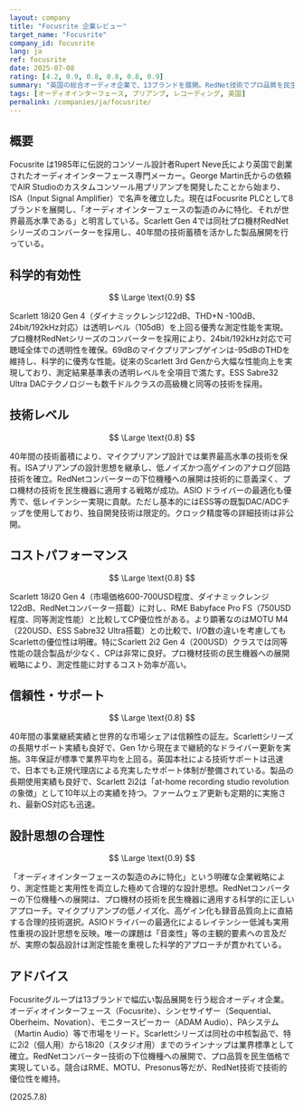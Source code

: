```yaml
---
layout: company
title: "Focusrite 企業レビュー"
target_name: "Focusrite"
company_id: focusrite
lang: ja
ref: focusrite
date: 2025-07-08
rating: [4.2, 0.9, 0.8, 0.8, 0.8, 0.9]
summary: "英国の総合オーディオ企業で、13ブランドを展開。RedNet技術でプロ品質を民生価格で実現。"
tags: [オーディオインターフェース, プリアンプ, レコーディング, 英国]
permalink: /companies/ja/focusrite/
---
```


## 概要

Focusrite は1985年に伝説的コンソール設計者Rupert Neve氏により英国で創業されたオーディオインターフェース専門メーカー。George Martin氏からの依頼でAIR Studioのカスタムコンソール用プリアンプを開発したことから始まり、ISA（Input Signal Amplifier）で名声を確立した。現在はFocusrite PLCとして8ブランドを展開し、「オーディオインターフェースの製造のみに特化、それが世界最高水準である」と明言している。Scarlett Gen 4では同社プロ機材RedNetシリーズのコンバーターを採用し、40年間の技術蓄積を活かした製品展開を行っている。

## 科学的有効性

$$ \Large \text{0.9} $$

Scarlett 18i20 Gen 4（ダイナミックレンジ122dB、THD+N -100dB、24bit/192kHz対応）は透明レベル（105dB）を上回る優秀な測定性能を実現。プロ機材RedNetシリーズのコンバーターを採用により、24bit/192kHz対応で可聴域全体での透明性を確保。69dBのマイクプリアンプゲインは-95dBのTHDを維持し、科学的に優秀な性能。従来のScarlett 3rd Genから大幅な性能向上を実現しており、測定結果基準表の透明レベルを全項目で満たす。ESS Sabre32 Ultra DACテクノロジーも数千ドルクラスの高級機と同等の技術を採用。

## 技術レベル

$$ \Large \text{0.8} $$

40年間の技術蓄積により、マイクプリアンプ設計では業界最高水準の技術を保有。ISAプリアンプの設計思想を継承し、低ノイズかつ高ゲインのアナログ回路技術を確立。RedNetコンバーターの下位機種への展開は技術的に意義深く、プロ機材の技術を民生機器に適用する戦略が成功。ASIO ドライバーの最適化も優秀で、低レイテンシー実現に貢献。ただし基本的にはESS等の既製DAC/ADCチップを使用しており、独自開発技術は限定的。クロック精度等の詳細技術は非公開。

## コストパフォーマンス

$$ \Large \text{0.8} $$

Scarlett 18i20 Gen 4（市場価格600-700USD程度、ダイナミックレンジ122dB、RedNetコンバーター搭載）に対し、RME Babyface Pro FS（750USD程度、同等測定性能）と比較してCP優位性がある。より顕著なのはMOTU M4（220USD、ESS Sabre32 Ultra搭載）との比較で、I/O数の違いを考慮してもScarlettの優位性は明確。特にScarlett 2i2 Gen 4（200USD）クラスでは同等性能の競合製品が少なく、CPは非常に良好。プロ機材技術の民生機器への展開戦略により、測定性能に対するコスト効率が高い。

## 信頼性・サポート

$$ \Large \text{0.8} $$

40年間の事業継続実績と世界的な市場シェアは信頼性の証左。Scarlettシリーズの長期サポート実績も良好で、Gen 1から現在まで継続的なドライバー更新を実施。3年保証が標準で業界平均を上回る。英国本社による技術サポートは迅速で、日本でも正規代理店による充実したサポート体制が整備されている。製品の長期使用実績も良好で、Scarlett 2i2は「at-home recording studio revolutionの象徴」として10年以上の実績を持つ。ファームウェア更新も定期的に実施され、最新OS対応も迅速。

## 設計思想の合理性

$$ \Large \text{0.9} $$

「オーディオインターフェースの製造のみに特化」という明確な企業戦略により、測定性能と実用性を両立した極めて合理的な設計思想。RedNetコンバーターの下位機種への展開は、プロ機材の技術を民生機器に適用する科学的に正しいアプローチ。マイクプリアンプの低ノイズ化、高ゲイン化も録音品質向上に直結する合理的技術選択。ASIOドライバーの最適化によるレイテンシー低減も実用性重視の設計思想を反映。唯一の課題は「音楽性」等の主観的要素への言及だが、実際の製品設計は測定性能を重視した科学的アプローチが貫かれている。

## アドバイス

Focusriteグループは13ブランドで幅広い製品展開を行う総合オーディオ企業。オーディオインターフェース（Focusrite）、シンセサイザー（Sequential、Oberheim、Novation）、モニタースピーカー（ADAM Audio）、PAシステム（Martin Audio）等で市場をリード。Scarlettシリーズは同社の中核製品で、特に2i2（個人用）から18i20（スタジオ用）までのラインナップは業界標準として確立。RedNetコンバーター技術の下位機種への展開で、プロ品質を民生価格で実現している。競合はRME、MOTU、Presonus等だが、RedNet技術で技術的優位性を維持。

(2025.7.8)